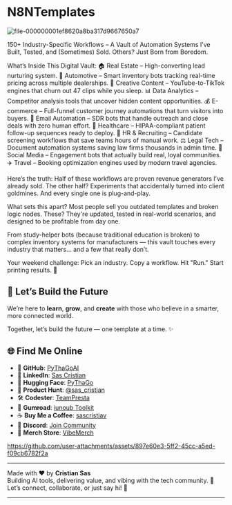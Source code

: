 # N8NTemplates


![file-000000001ef8620a8ba317d9667650a7](https://github.com/user-attachments/assets/c3bb015b-e5c0-4b62-9ff2-7c3e367361c0)



150+ Industry-Specific Workflows – A Vault of Automation Systems I’ve Built, Tested, and (Sometimes) Sold. Others? Just Born from Boredom.

What’s Inside This Digital Vault:
🏠 Real Estate – High-converting lead nurturing system.
🚗 Automotive – Smart inventory bots tracking real-time pricing across multiple dealerships.
🎨 Creative Content – YouTube-to-TikTok engines that churn out 47 clips while you sleep.
📊 Data Analytics – Competitor analysis tools that uncover hidden content opportunities.
💰 E-commerce – Full-funnel customer journey automations that turn visitors into buyers.
📧 Email Automation – SDR bots that handle outreach and close deals with zero human effort.
🏥 Healthcare – HIPAA-compliant patient follow-up sequences ready to deploy.
👥 HR & Recruiting – Candidate screening workflows that save teams hours of manual work.
⚖️ Legal Tech – Document automation systems saving law firms thousands in admin time.
📱 Social Media – Engagement bots that actually build real, loyal communities.
✈️ Travel – Booking optimization engines used by modern travel agencies.

Here’s the truth:
Half of these workflows are proven revenue generators I’ve already sold. The other half? Experiments that accidentally turned into client goldmines. And every single one is plug-and-play.

What sets this apart?
Most people sell you outdated templates and broken logic nodes. These? They're updated, tested in real-world scenarios, and designed to be profitable from day one.

From study-helper bots (because traditional education is broken) to complex inventory systems for manufacturers — this vault touches every industry that matters… and a few that really don’t.

Your weekend challenge:
Pick an industry.
Copy a workflow.
Hit "Run."
Start printing results. 💸

## 🤝 Let’s Build the Future

We’re here to **learn**, **grow**, and **create** with those who believe in a smarter, more connected world.

Together, let’s build the future — one template at a time. ✨


## 🌐 Find Me Online

- 🧠 **GitHub**: [PyThaGoAI](https://github.com/PyThaGoAI)
- 🔗 **LinkedIn**: [Sas Cristian](https://www.linkedin.com/in/sascristian)
- 🤖 **Hugging Face**: [PyThaGo](https://huggingface.co/PyThaGo)
- 🚀 **Product Hunt**: [@sas_cristian](https://www.producthunt.com/@sas_cristian)
- 🛠️ **Codester**: [TeamPresta](https://www.codester.com/TEAMPRESTA)
- 🎁 **Gumroad**: [iunoub Toolkit](https://sascristian.gumroad.com/l/iunoub)
- ☕ **Buy Me a Coffee**: [sascristiav](https://buymeacoffee.com/sascristiav)
- 💬 **Discord**: [Join Community](https://discord.gg/fhAUFF6d)
- 👕 **Merch Store**: [VibeMerch](https://vibemerch.printify.me)

https://github.com/user-attachments/assets/897e60e3-5ff2-45cc-a5ed-f09cb6782f2a

---


Made with ❤️ by **Cristian Sas**  
Building AI tools, delivering value, and vibing with the tech community. 🚀  
Let’s connect, collaborate, or just say hi! 👋

---
